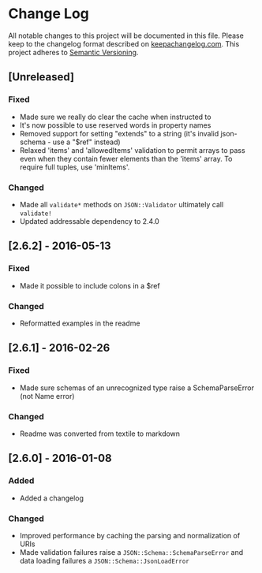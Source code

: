 # Change Log
All notable changes to this project will be documented in this file.
Please keep to the changelog format described on [keepachangelog.com](http://keepachangelog.com).
This project adheres to [Semantic Versioning](http://semver.org/).

## [Unreleased]

### Fixed
- Made sure we really do clear the cache when instructed to
- It's now possible to use reserved words in property names
- Removed support for setting "extends" to a string (it's invalid json-schema - use a "$ref" instead)
- Relaxed 'items' and 'allowedItems' validation to permit arrays to pass even
  when they contain fewer elements than the 'items' array.  To require full tuples,
  use 'minItems'.

### Changed
- Made all `validate*` methods on `JSON::Validator` ultimately call `validate!`
- Updated addressable dependency to 2.4.0

## [2.6.2] - 2016-05-13

### Fixed
- Made it possible to include colons in a $ref

### Changed
- Reformatted examples in the readme

## [2.6.1] - 2016-02-26

### Fixed
- Made sure schemas of an unrecognized type raise a SchemaParseError (not Name error)

### Changed
- Readme was converted from textile to markdown

## [2.6.0] - 2016-01-08

### Added
- Added a changelog

### Changed
- Improved performance by caching the parsing and normalization of URIs
- Made validation failures raise a `JSON::Schema::SchemaParseError` and data
  loading failures a `JSON::Schema::JsonLoadError`
